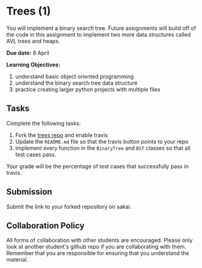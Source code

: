 # Trees (1)

You will implement a binary search tree.
Future assignments will build off of the code in this assignment to implement two more data structures called AVL trees and heaps.

**Due date:**
8 April 

**Learning Objectives:**

1. understand basic object oriented programming
1. understand the binary search tree data structure
1. practice creating larger python projects with multiple files

## Tasks

Complete the following tasks:

1. Fork the [trees repo](https://github.com/mikeizbicki/trees) and enable travis
1. Update the `README.md` file so that the travis button points to your repo
1. Implement every function in the `BinaryTree` and `BST` classes so that all test cases pass.

Your grade will be the percentage of test cases that successfully pass in travis.

## Submission

Submit the link to your forked repository on sakai.

## Collaboration Policy

All forms of collaboration with other students are encouraged.
Please only look at another student's github repo if you are collaborating with them.
Remember that you are responsible for ensuring that you understand the material.
